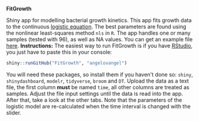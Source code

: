 **FitGrowth**

Shiny app for modelling bacterial growth kinetics.
This app fits growth data to the continuous [logistic equation](https://en.wikipedia.org/wiki/Generalised_logistic_function). 
The best parameters are found using the nonlinear least-squares method `nls` in `R`. The app handles one or many samples (tested with 96), as well as NA values. You can get an example file [here](https://www.dropbox.com/sh/zzf7y3ijwkat55e/AABUvp7BAARIdYBqZWgk1E37a?dl=0).
**Instructions:** 
The easiest way to run FitGrowth is if you have [RStudio](http://rstudio.org), you just have to paste this in your console:
```r
shiny::runGitHub("FitGrowth", "angelovangel")
```
You will need these packages, so install them if you haven't done so: `shiny`, `shinydashboard`, `modelr`, `tidyverse`, `broom` and `DT`.
Upload the data as a text file, the first column **must** be named `time`, all other columns are treated as samples. Adjust the file input settings until the data is read into the app. After that, take a look at the other tabs. Note that the parameters of the logistic model are re-calculated when the time interval is changed with the slider.
